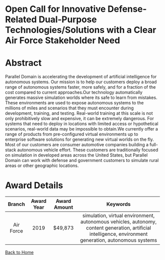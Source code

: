 
Open Call for Innovative Defense-Related Dual-Purpose Technologies/Solutions with a Clear Air Force Stakeholder Need
====================================================================================================================

# Abstract


Parallel Domain is accelerating the development of artificial intelligence for autonomous systems. Our mission is to help our customers deploy a broad range of autonomous systems faster, more safely, and for a fraction of the cost compared to current approaches.Our technology automatically generates massive simulation worlds where its safe to learn from mistakes. These environments are used to expose autonomous systems to the millions of miles and scenarios that they must encounter during development, training, and testing. Real-world training at this scale is not only prohibitively slow and expensive, it can be extremely dangerous. For systems that need to deploy in locations with limited access or hypothetical scenarios, real-world data may be impossible to obtain.We currently offer a range of products from pre-configured virtual environments up to enterprise software solutions for generating new virtual worlds on the fly. Most of our customers are consumer automotive companies building a full-stack autonomous vehicle effort. These customers are traditionally focused on simulation in developed areas across the United States, but Parallel Domain can work with defense and government customers to simulate rural areas or other geographic locations.  

# Award Details

|Branch|Award Year|Award Amount|Keywords|
| :---: | :---: | :---: | :---: |
|Air Force|2019|$49,873|simulation, virtual environment, autonomous vehicles, autonomy, content generation, artificial intelligence, environment generation, autonomous systems|
  
  


[Back to Home](https://github.com/chrischow/dod_sbir_awards#11)